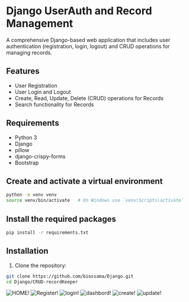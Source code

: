 
# Django UserAuth and Record Management

A comprehensive Django-based web application that includes user authentication (registration, login, logout) and CRUD operations for managing records.

## Features

- User Registration
- User Login and Logout
- Create, Read, Update, Delete (CRUD) operations for Records
- Search functionality for Records

## Requirements

- Python 3
- Django 
- pillow
- django-crispy-forms
- Bootstrap
  
## Create and activate a virtual environment
```bash
python -m venv venv
source venv/bin/activate   # On Windows use `venv\Scripts\activate`
```
## Install the required packages
```bash
pip install -r requirements.txt
```

## Installation

1. Clone the repository:

```sh
git clone https://github.com/biossama/Django.git
cd Django/CRUD-recordKeeper
````
![HOME!](img-crud/home.png)
![Register!](img-crud/register.png)
![login!](img-crud/login.png)
![dashbord!](img-crud/dashboard.png)
![create!](img-crud/create.png)
![update!](img-crud/update.png)

